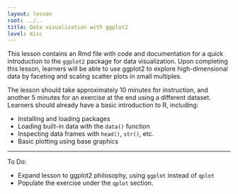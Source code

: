 ```yaml
---
layout: lesson
root: ../..
title: Data visualization with ggplot2
level: misc
---
```


This lesson contains an Rmd file with code and documentation for a quick introduction to the `ggplot2` package for data visualization. Upon completing this lesson, learners will be able to use ggplot2 to explore high-dimensional data by faceting and scaling scatter plots in small multiples.

The lesson should take approximately 10 minutes for instruction, and another 5 minutes for an exercise at the end using a different dataset. Learners should already have a basic introduction to R, including:

* Installing and loading packages
* Loading built-in data with the `data()` function
* Inspecting data frames with `head()`, `str()`, etc.
* Basic plotting using base graphics

---

To Do: 

* Expand lesson to ggplot2 philosophy, using `ggplot` instead of `qplot`
* Populate the exercise under the `qplot` section.